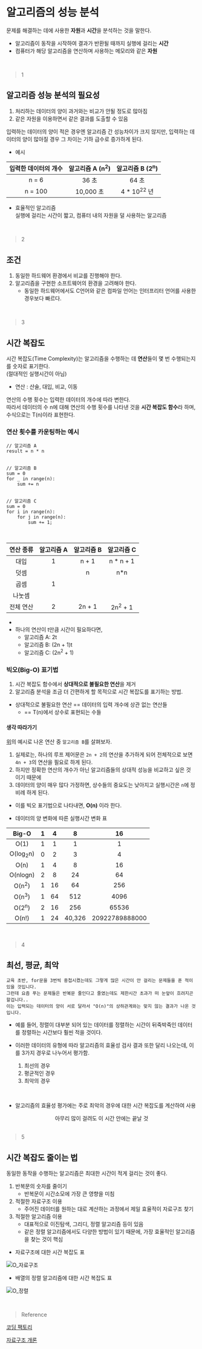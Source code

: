 # 알고리즘의 성능 분석

문제를 해결하는 데에 사용한 **자원**과 **시간**을 분석하는 것을 말한다.<br>

- 알고리즘이 동작을 시작하여 결과가 반환될 때까지 실행에 걸리는 **시간**
- 컴퓨터가 해당 알고리즘을 연산하며 사용하는 메모리와 같은 **자원**

<br>

> 1

## 알고리즘 성능 분석의 필요성

1. 처리하는 데이터의 양이 과거와는 비교가 안될 정도로 많아짐
2. 같은 자원을 이용하면서 같은 결과를 도출할 수 있음 <br>

입력하는 데이터의 양이 적은 경우엔 알고리즘 간 성능차이가 크지 않지만, 입력하는 데이터의 양이 많아질 경우 그 차이는 기하 급수로 증가하게 된다.
- 예시

|입력한 데이터의 개수|알고리즘 A (n<sup>2</sup>) |알고리즘 B (2<sup>n</sup>)|
|:---:|:---:|:---:|
|n = 6|36 초|64 초|
|n = 100|10,000 초|4 * 10<sup>22</sup> 년|

- 효율적인 알고리즘 <br>
실행에 걸리는 시간이 짧고, 컴퓨터 내의 자원을 덜 사용하는 알고리즘

<br>

> 2

## 조건
1. 동일한 하드웨어 환경에서 비교를 진행해야 한다.
2. 알고리즘을 구현한 소프트웨어의 환경을 고려해야 한다.
    - 동일한 하드웨어에서도 C언어와 같은 컴파일 언어는 인터프리터 언어를 사용한 경우보다 빠르다.

<br>

> 3

## 시간 복잡도
시간 복잡도(Time Complexity)는 알고리즘을 수행하는 데 **연산**들이 몇 번 수행되는지를 숫자로 표기한다.<br> (절대적인 실행시간이 아님)

- 연산 : 산술, 대입, 비교, 이동 <br>

연산의 수행 횟수는 입력한 데이터의 개수에 따라 변한다.<br>
따라서 데이터의 수 n에 대해 연산의 수행 횟수를 나타낸 것을 **시간 복잡도 함수**라 하며, 수식으로는 T(n)이라 표현한다.

### 연산 횟수를 카운팅하는 예시

```
// 알고리즘 A
result = n * n


// 알고리즘 B
sum = 0
for _ in range(n):
    sum += n


// 알고리즘 C
sum = 0
for i in range(n):
    for j in range(n):
    	sum += 1;
```

<br>

|연산 종류|알고리즘 A|알고리즘 B|알고리즘 C|
|:---:|:---:|:---:|:---:|
|대입 |1|n + 1|n * n + 1|
|덧셈 ||n|n*n|
|곱셈 |1|||
|나눗셈 ||||
|전체 연산|2|2n + 1|2n<sup>2</sup> + 1|

- 
- 하나의 연산이 t만큼 시간이 필요하다면,
    - 알고리즘 A: 2t
    - 알고리즘 B: (2n + 1)t
    - 알고리즘 C: (2n<sup>2</sup> + 1)


### 빅오(Big-O) 표기법
1. 시간 복잡도 함수에서 **상대적으로 불필요한 연산**을 제거
2. 알고리즘 분석을 조금 더 간편하게 할 목적으로 시간 복잡도를 표기하는 방법.

- 상대적으로 불필요한 연산 == 데이터의 입력 개수에 상관 없는 연산들
    - == T(n)에서 상수로 표현되는 수들

#### 생각 따라가기
[위](#알고리즘-b)의 예시로 나온 연산 중 `알고리즘 B`를 살펴보자.<br>
1. 실제로는, 하나의 루프 제어문은 `2n + 2`의 연산을 추가하게 되어 전체적으로 보면 `4n + 3`의 연산을 필요로 하게 된다.
2. 하지만 정확한 연산의 개수가 아닌 알고리즘들의 상대적 성능을 비교하고 싶은 것 이기 때문에
3. 데이터의 양이 매우 많다 가정하면, 상수들의 중요도는 낮아지고 실행시간은 `n`에 정비례 하게 된다.
- 이를 빅오 표기법으로 나타내면, **O(n)** 이라 한다.

* 데이터의 양 변화에 따른 실행시간 변화 표

|Big-O|1|4|8|16|
|:---:|:---:|:---:|:---:|:---:|
|O(1) |1|1|1|1|
|O(log<sub>2</sub>n) |0|2|3|4|
|O(n) |1|4|8|16|
|O(nlogn) |2|8|24|64|
|O(n<sup>2</sup>) |1|16|64|256|
|O(n<sup>3</sup>) |1|64|512|4096|
|O(2<sup>n</sup>) |2|16|256| 65536|
|O(n!) |1|24|40,326|20922789888000|

<br>

> 4

## 최선, 평균, 최악
```
교육 초반, for문을 3번씩 중첩시켰는데도 그렇게 많은 시간이 안 걸리는 문제들을 푼 적이 있을 것입니다.
그런데 요즘 푸는 문제들은 반복문 줄인다고 줄였는데도 제한시간 초과가 떠 눈앞이 흐려지곤 할겁니다..
이는 입력되는 데이터의 양이 서로 달라서 "O(n)"의 상하관계와는 맞지 않는 결과가 나온 것 입니다.
```
- 예를 들어, 정렬이 대부분 되어 있는 데이터를 정렬하는 시간이 뒤죽박죽인 데이터를 정렬하는 시간보다 훨씬 적을 것이다.

- 이러한 데이터의 유형에 따라 알고리즘의 효율성 검사 결과 또한 달리 나오는데, 이를 3가지 경우로 나누어서 평가함.

    1. 최선의 경우
    2. 평균적인 경우
    3. 최악의 경우

<br>

- 알고리즘의 효율성 평가에는 주로 최악의 경우에 대한 시간 복잡도를 계산하여 사용<br>

<div align="center">
   아무리 많이 걸려도 이 시간 안에는 끝날 것
</div>

<br>

> 5

## 시간 복잡도 줄이는 법
동일한 동작을 수행하는 알고리즘은 최대한 시간이 적게 걸리는 것이 좋다.

1. 반복문의 숫자를 줄이기
    - 반복문이 시간소모에 가장 큰 영향을 미침
2. 적절한 자료구조 이용
    - 주어진 데이터를 원하는 대로 계산하는 과정에서 제일 효율적이 자료구조 찾기
3. 적절한 알고리즘 이용
    - 대표적으로 이진탐색, 그리디, 정렬 알고리즘 등이 있음
    - 같은 정렬 알고리즘에서도 다양한 방법이 있기 때문에, 가장 효율적인 알고리즘을 찾는 것이 핵심

- 자료구조에 대한 시간 복잡도 표

![O_자료구조](./O_structure.png)

- 배열의 정렬 알고리즘에 대한 시간 복잡도 표

![O_정렬](./O_sort.png)


<br>

> Reference

[코딩 팩토리](https://coding-factory.tistory.com/608)

[자료구조 개론](https://roi-data.com/entry/%EC%9E%90%EB%A3%8C%EA%B5%AC%EC%A1%B0-%EA%B0%9C%EB%A1%A0-1-%E2%91%A1-%EC%95%8C%EA%B3%A0%EB%A6%AC%EC%A6%98-%EC%84%B1%EB%8A%A5%EB%B6%84%EC%84%9D)
